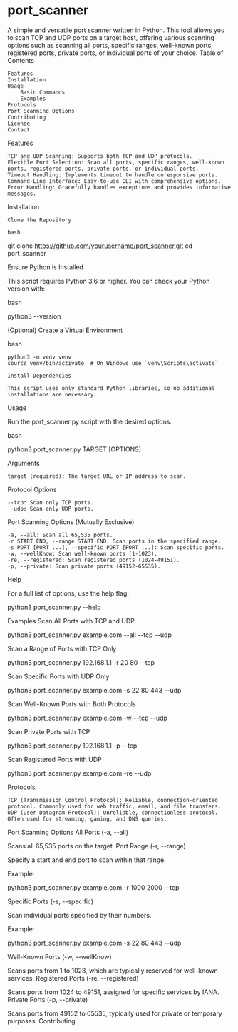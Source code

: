 # port_scanner

A simple and versatile port scanner written in Python. This tool allows you to scan TCP and UDP ports on a target host, offering various scanning options such as scanning all ports, specific ranges, well-known ports, registered ports, private ports, or individual ports of your choice.
Table of Contents

    Features
    Installation
    Usage
        Basic Commands
        Examples
    Protocols
    Port Scanning Options
    Contributing
    License
    Contact

Features

    TCP and UDP Scanning: Supports both TCP and UDP protocols.
    Flexible Port Selection: Scan all ports, specific ranges, well-known ports, registered ports, private ports, or individual ports.
    Timeout Handling: Implements timeout to handle unresponsive ports.
    Command-Line Interface: Easy-to-use CLI with comprehensive options.
    Error Handling: Gracefully handles exceptions and provides informative messages.

Installation

    Clone the Repository

    bash

git clone https://github.com/yourusername/port_scanner.git
cd port_scanner

Ensure Python is Installed

This script requires Python 3.6 or higher. You can check your Python version with:

bash

python3 --version

(Optional) Create a Virtual Environment

bash

    python3 -m venv venv
    source venv/bin/activate  # On Windows use `venv\Scripts\activate`

    Install Dependencies

    This script uses only standard Python libraries, so no additional installations are necessary.

Usage

Run the port_scanner.py script with the desired options.

bash

python3 port_scanner.py TARGET [OPTIONS]

Arguments

    target (required): The target URL or IP address to scan.

Protocol Options

    --tcp: Scan only TCP ports.
    --udp: Scan only UDP ports.

Port Scanning Options (Mutually Exclusive)

    -a, --all: Scan all 65,535 ports.
    -r START END, --range START END: Scan ports in the specified range.
    -s PORT [PORT ...], --specific PORT [PORT ...]: Scan specific ports.
    -w, --wellKnow: Scan well-known ports (1-1023).
    -re, --registered: Scan registered ports (1024-49151).
    -p, --private: Scan private ports (49152-65535).

Help

For a full list of options, use the help flag:

python3 port_scanner.py --help

Examples
Scan All Ports with TCP and UDP

python3 port_scanner.py example.com --all --tcp --udp

Scan a Range of Ports with TCP Only

python3 port_scanner.py 192.168.1.1 -r 20 80 --tcp

Scan Specific Ports with UDP Only

python3 port_scanner.py example.com -s 22 80 443 --udp

Scan Well-Known Ports with Both Protocols

python3 port_scanner.py example.com -w --tcp --udp

Scan Private Ports with TCP

python3 port_scanner.py 192.168.1.1 -p --tcp

Scan Registered Ports with UDP

python3 port_scanner.py example.com -re --udp

Protocols

    TCP (Transmission Control Protocol): Reliable, connection-oriented protocol. Commonly used for web traffic, email, and file transfers.
    UDP (User Datagram Protocol): Unreliable, connectionless protocol. Often used for streaming, gaming, and DNS queries.

Port Scanning Options
All Ports (-a, --all)

Scans all 65,535 ports on the target.
Port Range (-r, --range)

Specify a start and end port to scan within that range.

Example:

python3 port_scanner.py example.com -r 1000 2000 --tcp

Specific Ports (-s, --specific)

Scan individual ports specified by their numbers.

Example:

python3 port_scanner.py example.com -s 22 80 443 --udp

Well-Known Ports (-w, --wellKnow)

Scans ports from 1 to 1023, which are typically reserved for well-known services.
Registered Ports (-re, --registered)

Scans ports from 1024 to 49151, assigned for specific services by IANA.
Private Ports (-p, --private)

Scans ports from 49152 to 65535, typically used for private or temporary purposes.
Contributing

